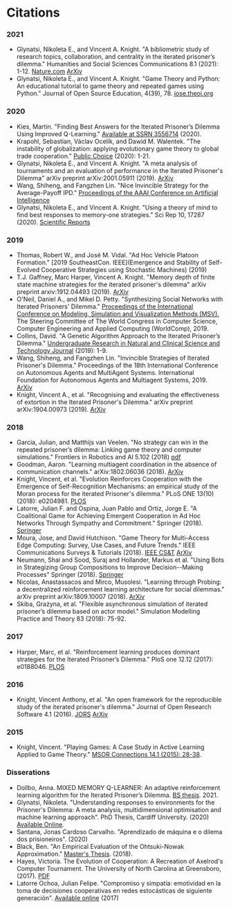 # Citations

### 2021
* Glynatsi, Nikoleta E., and Vincent A. Knight. "A bibliometric study of research topics, collaboration, and centrality in the iterated prisoner’s dilemma." Humanities and Social Sciences Communications 8.1 (2021): 1-12. [Nature.com](https://www.nature.com/articles/s41599-021-00718-9) [ArXiv](https://arxiv.org/abs/1911.06128)
* Glynatsi, Nikoleta E., and Vincent A. Knight. "Game Theory and Python: An educational tutorial to game theory and repeated games using Python." Journal of Open Source Education, 4(39), 78. [jose.theoj.org](https://doi.org/10.21105/jose.00078)

### 2020

* Kies, Martin. "Finding Best Answers for the Iterated Prisoner’s Dilemma Using Improved Q-Learning." [Available at SSRN 3556714](https://papers.ssrn.com/sol3/papers.cfm?abstract_id=3556714) (2020).
* Krapohl, Sebastian, Václav Ocelík, and Dawid M. Walentek. "The instability of globalization: applying evolutionary game theory to global trade cooperation." [Public Choice](https://ideas.repec.org/a/kap/pubcho/vyid10.1007_s11127-020-00799-1.html) (2020): 1-21.
* Glynatsi, Nikoleta E., and Vincent A. Knight. "A meta analysis of tournaments and an evaluation of performance in the Iterated Prisoner's Dilemma" arXiv preprint arXiv:2001.05911 (2019). [ArXiv](https://arxiv.org/abs/2001.05911)
* Wang, Shiheng, and Fangzhen Lin. "Nice Invincible Strategy for the Average-Payoff IPD." [Proceedings of the AAAI Conference on Artificial Intelligence](https://aaai.org/ojs/index.php/AAAI/article/view/5604)
* Glynatsi, Nikoleta E., and Vincent A. Knight. "Using a theory of mind to find best responses to memory-one strategies." Sci Rep 10, 17287 (2020). [Scientific Reports](https://doi.org/10.1038/s41598-020-74181-y)


### 2019

* Thomas, Robert W., and José M. Vidal. "Ad Hoc Vehicle Platoon Formation." [2019 SoutheastCon. IEEE](Emergence and Stability of Self-Evolved Cooperative Strategies using Stochastic Machines) (2019)
* T.J. Gaffney, Marc Harper, Vincent A. Knight. "Memory depth of finite state machine strategies for the iterated prisoner's dilemma" arXiv preprint arxiv:1912.04493 (2019). [ArXiv](https://arxiv.org/abs/1912.04493)
* O'Neil, Daniel A., and Mikel D. Petty. "Synthesizing Social Networks with Iterated Prisoners' Dilemma." [Proceedings of the International Conference on Modeling, Simulation and Visualization Methods (MSV).](https://csce.ucmss.com/cr/books/2019/LFS/CSREA2019/MSV2345.pdf) The Steering Committee of The World Congress in Computer Science, Computer Engineering and Applied Computing (WorldComp), 2019.
* Collins, David. "A Genetic Algorithm Approach to the Iterated Prisoner’s Dilemma." [Undergraduate Research in Natural and Clinical Science and Technology Journal](https://urncst.com/index.php/urncst/article/view/155) (2019): 1-9.
* Wang, Shiheng, and Fangzhen Lin. "Invincible Strategies of Iterated Prisoner's Dilemma." Proceedings of the 18th International Conference on Autonomous Agents and MultiAgent Systems. International Foundation for Autonomous Agents and Multiagent Systems, 2019.  [ArXiv](https://arxiv.org/abs/1712.06488)
* Knight, Vincent A., et al. "Recognising and evaluating the effectiveness of extortion in the Iterated Prisoner's Dilemma." arXiv preprint arXiv:1904.00973 (2019). [ArXiv](https://arxiv.org/abs/1904.00973)

### 2018
* Garcia, Julian, and Matthijs van Veelen. "No strategy can win in the repeated prisoner’s dilemma: Linking game theory and computer simulations." Frontiers in Robotics and AI 5.102 (2018) [pdf](https://static1.squarespace.com/static/56d27a10b6aa606b54a190bf/t/5b864ef11ae6cf2ee0c6c207/1535528708649/20.pdf)
* Goodman, Aaron. "Learning multiagent coordination in the absence of communication channels." arXiv:1802.06036 (2018). [ArXiv](https://arxiv.org/abs/1802.06036)
* Knight, Vincent, et al. "Evolution Reinforces Cooperation with the Emergence of Self-Recognition Mechanisms: an empirical study of the Moran process for the iterated Prisoner's dilemma."  PLoS ONE 13(10) (2018): e0204981. [PLOS](https://journals.plos.org/plosone/article?id=10.1371/journal.pone.0204981)
* Latorre, Julian F. and Ospina, Juan Pablo and Ortiz, Jorge E. "A Coalitional Game for Achieving Emergent Cooperation in Ad Hoc Networks Through Sympathy and Commitment." Springer (2018). [Springer](https://link.springer.com/chapter/10.1007/978-3-030-00350-0_30)
* Moura, Jose, and David Hutchison. "Game Theory for Multi-Access Edge Computing: Survey, Use Cases, and Future Trends." IEEE Communications Surveys & Tutorials (2018). [IEEE CS&T](https://ieeexplore.ieee.org/abstract/document/8424815) [ArXiv](https://arxiv.org/abs/1704.00323)
* Neumann, Shai and Sood, Suraj and Hollander, Markus et al. "Using Bots in Strategizing Group Compositions to Improve Decision--Making Processes" Springer (2018). [Springer](https://link.springer.com/chapter/10.1007/978-3-319-91467-1_24)
* Nicolas, Anastassacos and Mirco, Musolesi. "Learning through Probing: a decentralized reinforcement learning architecture for social dilemmas." arXiv preprint arXiv:1809.10007 (2018). [ArXiv](https://arxiv.org/abs/1809.10007)
* Skiba, Grażyna, et al. "Flexible asynchronous simulation of iterated prisoner’s dilemma based on actor model." Simulation Modelling Practice and Theory 83 (2018): 75-92.

### 2017

* Harper, Marc, et al. "Reinforcement learning produces dominant strategies for the Iterated Prisoner’s Dilemma." PloS one 12.12 (2017): e0188046.  [PLOS](http://journals.plos.org/plosone/article?id=10.1371/journal.pone.0188046)

### 2016

* Knight, Vincent Anthony, et al. "An open framework for the reproducible study of the iterated prisoner's dilemma." Journal of Open Research Software 4.1 (2016). [JORS](https://openresearchsoftware.metajnl.com/articles/10.5334/jors.125/) [ArXiv](https://arxiv.org/abs/1604.00896)

### 2015

* Knight, Vincent. "Playing Games: A Case Study in Active Learning Applied to Game Theory." [MSOR Connections 14.1 (2015): 28-38](https://journals.gre.ac.uk/index.php/msor/article/download/254/254).

### Disserations

* Dollbo, Anna. MIXED MEMORY Q-LEARNER: An adaptive reinforcement learning algorithm for the Iterated Prisoner’s Dilemma. [BS thesis](https://gupea.ub.gu.se/handle/2077/69664). 2021.
* Glynatsi, Nikoleta. "Understanding responses to environments for the Prisoner's Dilemma: A meta analysis, multidimensional optimisation and machine learning approach". PhD Thesis, Cardiff University. (2020) [Available Online](http://orca.cf.ac.uk/135221/).
* Santana, Jonas Cardoso Carvalho. "Aprendizado de máquina e o dilema dos prisioneiros". (2020)
* Black, Ben. "An Empirical Evaluation of the Ohtsuki-Nowak Approximation." [Master's Thesis](https://www.lancaster.ac.uk/~blackb/documents/MScDiss.pdf). (2018).
* Hayes, Victoria. The Evolution of Cooperation: A Recreation of Axelrod's Computer Tournament. The University of North Carolina at Greensboro, (2017). [PDF](http://libres.uncg.edu/ir/uncg/f/Hayes_uncg_0154M_12243.pdf)
* Latorre Ochoa, Julian Felipe. "Compromiso y simpatía: emotividad en la toma de decisiones cooperativas en redes estocásticas de siguiente generación". [Available online](https://repositorio.unal.edu.co/handle/unal/60956) (2017)
